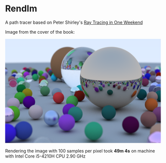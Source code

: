 # RendIm
A path tracer based on Peter Shirley's [Ray Tracing in One Weekend](http://www.amazon.com/gp/product/B01B5AODD8/ref=as_li_tl?ie=UTF8&camp=1789&creative=9325&creativeASIN=B01B5AODD8&linkCode=as2&tag=inonwe09-20&linkId=OPNJXXJY2IBCMEGE)

Image from the cover of the book:

![alt text](https://github.com/MiroslavGatsanoga/RendIm/blob/master/out.png)

Rendering the image with 100 samples per pixel took **49m 4s** on machine with Intel Core i5-4210H CPU 2.90 GHz

